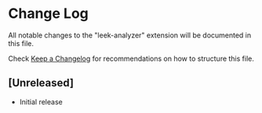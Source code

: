 # Change Log

All notable changes to the "leek-analyzer" extension will be documented in this file.

Check [Keep a Changelog](http://keepachangelog.com/) for recommendations on how to structure this file.

## [Unreleased]

- Initial release